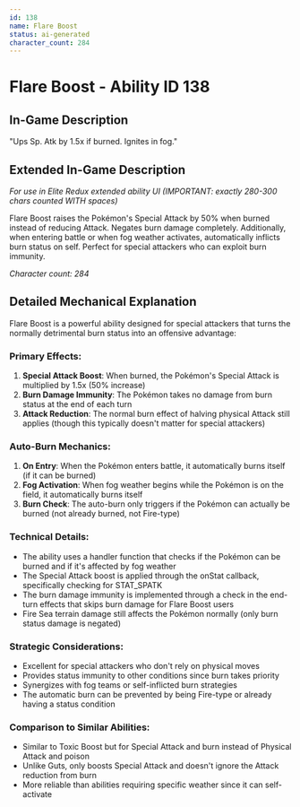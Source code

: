 ```yaml
---
id: 138
name: Flare Boost
status: ai-generated
character_count: 284
---
```


# Flare Boost - Ability ID 138

## In-Game Description
"Ups Sp. Atk by 1.5x if burned. Ignites in fog."

## Extended In-Game Description
*For use in Elite Redux extended ability UI (IMPORTANT: exactly 280-300 chars counted WITH spaces)*

Flare Boost raises the Pokémon's Special Attack by 50% when burned instead of reducing Attack. Negates burn damage completely. Additionally, when entering battle or when fog weather activates, automatically inflicts burn status on self. Perfect for special attackers who can exploit burn immunity.

*Character count: 284*

## Detailed Mechanical Explanation

Flare Boost is a powerful ability designed for special attackers that turns the normally detrimental burn status into an offensive advantage:

### Primary Effects:
1. **Special Attack Boost**: When burned, the Pokémon's Special Attack is multiplied by 1.5x (50% increase)
2. **Burn Damage Immunity**: The Pokémon takes no damage from burn status at the end of each turn
3. **Attack Reduction**: The normal burn effect of halving physical Attack still applies (though this typically doesn't matter for special attackers)

### Auto-Burn Mechanics:
1. **On Entry**: When the Pokémon enters battle, it automatically burns itself (if it can be burned)
2. **Fog Activation**: When fog weather begins while the Pokémon is on the field, it automatically burns itself
3. **Burn Check**: The auto-burn only triggers if the Pokémon can actually be burned (not already burned, not Fire-type)

### Technical Details:
- The ability uses a handler function that checks if the Pokémon can be burned and if it's affected by fog weather
- The Special Attack boost is applied through the onStat callback, specifically checking for STAT_SPATK
- The burn damage immunity is implemented through a check in the end-turn effects that skips burn damage for Flare Boost users
- Fire Sea terrain damage still affects the Pokémon normally (only burn status damage is negated)

### Strategic Considerations:
- Excellent for special attackers who don't rely on physical moves
- Provides status immunity to other conditions since burn takes priority
- Synergizes with fog teams or self-inflicted burn strategies
- The automatic burn can be prevented by being Fire-type or already having a status condition

### Comparison to Similar Abilities:
- Similar to Toxic Boost but for Special Attack and burn instead of Physical Attack and poison
- Unlike Guts, only boosts Special Attack and doesn't ignore the Attack reduction from burn
- More reliable than abilities requiring specific weather since it can self-activate